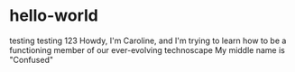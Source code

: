 # hello-world
testing testing 123
Howdy, I'm Caroline, and I'm trying to learn how to be a functioning member of our ever-evolving technoscape
My middle name is "Confused"
